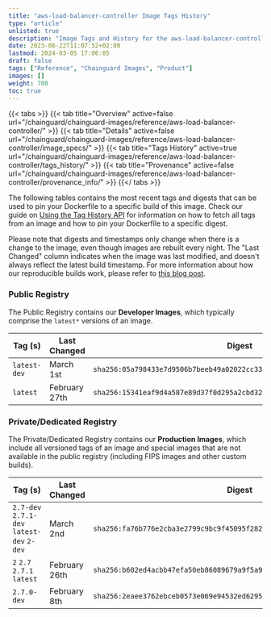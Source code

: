 ```yaml
---
title: "aws-load-balancer-controller Image Tags History"
type: "article"
unlisted: true
description: "Image Tags and History for the aws-load-balancer-controller Chainguard Image"
date: 2023-06-22T11:07:52+02:00
lastmod: 2024-03-05 17:06:05
draft: false
tags: ["Reference", "Chainguard Images", "Product"]
images: []
weight: 700
toc: true
---
```


{{< tabs >}}
{{< tab title="Overview" active=false url="/chainguard/chainguard-images/reference/aws-load-balancer-controller/" >}}
{{< tab title="Details" active=false url="/chainguard/chainguard-images/reference/aws-load-balancer-controller/image_specs/" >}}
{{< tab title="Tags History" active=true url="/chainguard/chainguard-images/reference/aws-load-balancer-controller/tags_history/" >}}
{{< tab title="Provenance" active=false url="/chainguard/chainguard-images/reference/aws-load-balancer-controller/provenance_info/" >}}
{{</ tabs >}}

The following tables contains the most recent tags and digests that can be used to pin your Dockerfile to a specific build of this image. Check our guide on [Using the Tag History API](/chainguard/chainguard-images/using-the-tag-history-api/) for information on how to fetch all tags from an image and how to pin your Dockerfile to a specific digest.

Please note that digests and timestamps only change when there is a change to the image, even though images are rebuilt every night. The "Last Changed" column indicates when the image was last modified, and doesn't always reflect the latest build timestamp. For more information about how our reproducible builds work, please refer to [this blog post](https://www.chainguard.dev/unchained/reproducing-chainguards-reproducible-image-builds).

### Public Registry
The Public Registry contains our **Developer Images**, which typically comprise the `latest*` versions of an image.

| Tag (s)       | Last Changed  | Digest                                                                    |
|---------------|---------------|---------------------------------------------------------------------------|
|  `latest-dev` | March 1st     | `sha256:05a798433e7d9506b7beeb49a02022cc33dfdede0806534141de746b5103fb4b` |
|  `latest`     | February 27th | `sha256:15341eaf9d4a587e89d37f0d295a2cbd32c5d2537fe1607dca1fc25be02de147` |


### Private/Dedicated Registry
The Private/Dedicated Registry contains our **Production Images**, which include all versioned tags of an image and special images that are not available in the public registry (including FIPS images and other custom builds).

| Tag (s)                                     | Last Changed  | Digest                                                                    |
|---------------------------------------------|---------------|---------------------------------------------------------------------------|
|  `2.7-dev` `2.7.1-dev` `latest-dev` `2-dev` | March 2nd     | `sha256:fa76b776e2cba3e2799c9bc9f45095f282b5ea062df296a21a577cb778f0038b` |
|  `2` `2.7` `2.7.1` `latest`                 | February 26th | `sha256:b602ed4acbb47efa50eb86089679a9f5a99f08281b1b78152a57e806fb154f87` |
|  `2.7.0-dev`                                | February 8th  | `sha256:2eaee3762ebceb0573e069e94532ed6295c49abfade16f9a30c6a3d935d858a0` |

